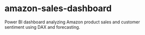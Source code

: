 # amazon-sales-dashboard
Power BI dashboard analyzing Amazon product sales and customer sentiment using DAX and forecasting.
